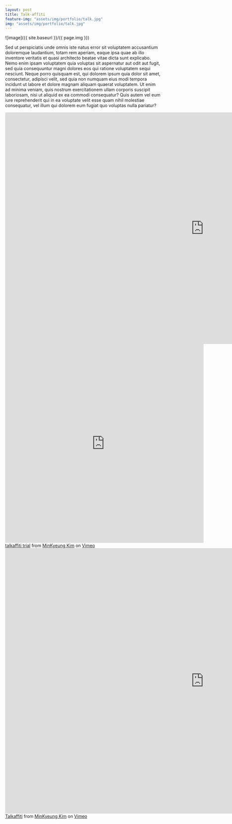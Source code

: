 ```yaml
---
layout: post
title: Talk-affiti
feature-img: "assets/img/portfolio/talk.jpg"
img: "assets/img/portfolio/talk.jpg"
---
```


![image]({{ site.baseurl }}/{{ page.img }})

Sed ut perspiciatis unde omnis iste natus error sit voluptatem accusantium doloremque laudantium, totam rem aperiam, eaque ipsa quae ab illo inventore veritatis et quasi architecto beatae vitae dicta sunt explicabo. Nemo enim ipsam voluptatem <a>quia voluptas sit aspernatur</a> aut odit aut fugit, sed quia consequuntur magni dolores eos qui ratione voluptatem sequi nesciunt. Neque porro quisquam est, qui dolorem ipsum quia dolor sit amet, consectetur, adipisci velit, sed quia non numquam eius <a>modi tempora incidunt</a> ut labore et dolore magnam aliquam quaerat voluptatem. Ut enim ad minima veniam, quis nostrum exercitationem ullam corporis suscipit laboriosam, nisi ut aliquid ex ea commodi consequatur? Quis autem vel eum iure reprehenderit qui in ea voluptate velit esse quam nihil molestiae consequatur, vel illum qui dolorem eum fugiat quo voluptas nulla pariatur?
<iframe width="1280" height="745" src="https://www.youtube.com/embed/uR2GR7LTV10?rel=0" frameborder="0" allow="autoplay; encrypted-media" allowfullscreen></iframe>


<iframe src="https://player.vimeo.com/video/291437047" width="640" height="640" frameborder="0" webkitallowfullscreen mozallowfullscreen allowfullscreen></iframe>
<a href="https://vimeo.com/291437047">talkaffiti trial</a> from <a href="https://vimeo.com/user14067585">MinKyeung Kim</a> on <a href="https://vimeo.com">Vimeo</a>


<iframe src="https://player.vimeo.com/video/291437417" width="1280" height="854" frameborder="0" webkitallowfullscreen mozallowfullscreen allowfullscreen></iframe>
<a href="https://vimeo.com/291437417">Talkaffiti</a> from <a href="https://vimeo.com/user14067585">MinKyeung Kim</a> on <a href="https://vimeo.com">Vimeo</a>
